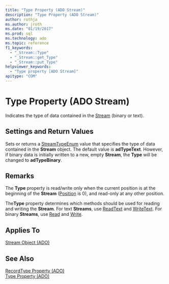 ```yaml
---
title: "Type Property (ADO Stream)"
description: "Type Property (ADO Stream)"
author: rothja
ms.author: jroth
ms.date: "01/19/2017"
ms.prod: sql
ms.technology: ado
ms.topic: reference
f1_keywords:
  - "_Stream::Type"
  - "_Stream::get_Type"
  - "_Stream::put_Type"
helpviewer_keywords:
  - "Type property [ADO Stream]"
apitype: "COM"
---
```

# Type Property (ADO Stream)
Indicates the type of data contained in the [Stream](./stream-object-ado.md) (binary or text).  
  
## Settings and Return Values  
 Sets or returns a [StreamTypeEnum](./streamtypeenum.md) value that specifies the type of data contained in the **Stream** object. The default value is **adTypeText**. However, if binary data is initially written to a new, empty **Stream**, the **Type** will be changed to **adTypeBinary**.  
  
## Remarks  
 The **Type** property is read/write only when the current position is at the beginning of the **Stream** ([Position](./position-property-ado.md) is 0), and read-only at any other position.  
  
 The**Type** property determines which methods should be used for reading and writing the **Stream**. For text **Streams**, use [ReadText](./readtext-method.md) and [WriteText](./writetext-method.md). For binary **Streams**, use [Read](./read-method.md) and [Write](./write-method.md).  
  
## Applies To  
 [Stream Object (ADO)](./stream-object-ado.md)  
  
## See Also  
 [RecordType Property (ADO)](./recordtype-property-ado.md)   
 [Type Property (ADO)](./type-property-ado.md)